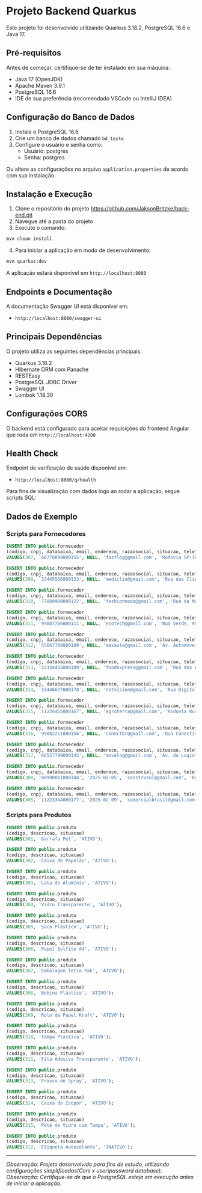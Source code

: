 # Projeto Backend Quarkus

Este projeto foi desenvolvido utilizando Quarkus 3.18.2, PostgreSQL 16.6 e Java 17.

## Pré-requisitos

Antes de começar, certifique-se de ter instalado em sua máquina:

- Java 17 (OpenJDK)
- Apache Maven 3.9.1
- PostgreSQL 16.6
- IDE de sua preferência (recomendado VSCode ou IntelliJ IDEA)

## Configuração do Banco de Dados

1. Instale o PostgreSQL 16.6
2. Crie um banco de dados chamado `bd_teste`
3. Configure o usuário e senha como:
   - Usuário: postgres
   - Senha: postgres

Ou altere as configurações no arquivo `application.properties` de acordo com sua instalação.

## Instalação e Execução

1. Clone o repositório do projeto 
https://github.com/JaksonBritzke/back-end.git
2. Navegue até a pasta do projeto
3. Execute o comando:

```bash
mvn clean install
```

4. Para iniciar a aplicação em modo de desenvolvimento:

```bash
mvn quarkus:dev
```

A aplicação estará disponível em `http://localhost:8080`

## Endpoints e Documentação

A documentação Swagger UI está disponível em:
- `http://localhost:8080/swagger-ui`

## Principais Dependências

O projeto utiliza as seguintes dependências principais:

- Quarkus 3.18.2
- Hibernate ORM com Panache
- RESTEasy
- PostgreSQL JDBC Driver
- Swagger UI
- Lombok 1.18.30

## Configurações CORS

O backend está configurado para aceitar requisições do frontend Angular que roda em `http://localhost:4200`

## Health Check

Endpoint de verificação de saúde disponível em:
- `http://localhost:8080/q/health`

Para fins de visualização com dados logo ao rodar a aplicação, segue scripts SQL:
## Dados de Exemplo

### Scripts para Fornecedores

```sql
INSERT INTO public.fornecedor
(codigo, cnpj, databaixa, email, endereco, razaosocial, situacao, telefone)
VALUES(307, '66778899000155', NULL, 'fastlog@gmail.com', 'Rodovia SP-101, Km 25', 'Fast Log Transportes', 'ATIVO', '11955667788');

INSERT INTO public.fornecedor
(codigo, cnpj, databaixa, email, endereco, razaosocial, situacao, telefone)
VALUES(309, '33445566000133', NULL, 'mediclin@gmail.com', 'Rua das Clínicas, 75', 'MediClin Serviços Médicos', 'ATIVO', '11922113344');

INSERT INTO public.fornecedor
(codigo, cnpj, databaixa, email, endereco, razaosocial, situacao, telefone)
VALUES(310, '77889900000122', NULL, 'fashionmoda@gmail.com', 'Rua da Moda, 12', 'Fashion Moda Ltda', 'ATIVO', '11933445566');

INSERT INTO public.fornecedor
(codigo, cnpj, databaixa, email, endereco, razaosocial, situacao, telefone)
VALUES(311, '99887766000111', NULL, 'ecotech@gmail.com', 'Rua Verde, 90', 'EcoTech Sustentável', 'ATIVO', '11944556677');

INSERT INTO public.fornecedor
(codigo, cnpj, databaixa, email, endereco, razaosocial, situacao, telefone)
VALUES(312, '55667788000100', NULL, 'maxauto@gmail.com', 'Av. Automóveis, 88', 'Max Auto Peças', 'ATIVO', '11955667799');

INSERT INTO public.fornecedor
(codigo, cnpj, databaixa, email, endereco, razaosocial, situacao, telefone)
VALUES(313, '22334455000189', NULL, 'foodexpress@gmail.com', 'Rua dos Alimentos, 10', 'Food Express Delivery', 'ATIVO', '11966778800');

INSERT INTO public.fornecedor
(codigo, cnpj, databaixa, email, endereco, razaosocial, situacao, telefone)
VALUES(314, '33446677000178', NULL, 'netvision@gmail.com', 'Rua Digital, 120', 'NetVision Telecom', 'ATIVO', '11977889911');

INSERT INTO public.fornecedor
(codigo, cnpj, databaixa, email, endereco, razaosocial, situacao, telefone)
VALUES(315, '11224455000167', NULL, 'agroterra@gmail.com', 'Rodovia Rural, Km 10', 'AgroTerra Insumos', 'ATIVO', '11988990022');

INSERT INTO public.fornecedor
(codigo, cnpj, databaixa, email, endereco, razaosocial, situacao, telefone)
VALUES(316, '99882211000156', NULL, 'conectbr@gmail.com', 'Rua Conectividade, 33', 'ConectBr Internet', 'ATIVO', '11999001133');

INSERT INTO public.fornecedor
(codigo, cnpj, databaixa, email, endereco, razaosocial, situacao, telefone)
VALUES(317, '66557799000145', NULL, 'movelog@gmail.com', 'Av. da Logística, 55', 'MoveLog Transportes', 'ATIVO', '11910112244');

INSERT INTO public.fornecedor
(codigo, cnpj, databaixa, email, endereco, razaosocial, situacao, telefone)
VALUES(308, '88990011000144', '2025-02-05', 'construsol@gmail.com', 'Rua dos Engenheiros, 200', 'Construsol Engenharia', 'BAIXADO', '11911223344');

INSERT INTO public.fornecedor
(codigo, cnpj, databaixa, email, endereco, razaosocial, situacao, telefone)
VALUES(305, '11223344000177', '2025-02-09', 'comercialbrasil@gmail.com', 'Rua dos Engenheiros, 278', 'Comercial Brasil Ltda', 'BAIXADO', '46988058054');
```

### Scripts para Produtos

```sql
INSERT INTO public.produto
(codigo, descricao, situacao)
VALUES(301, 'Garrafa Pet', 'ATIVO');

INSERT INTO public.produto
(codigo, descricao, situacao)
VALUES(302, 'Caixa de Papelão', 'ATIVO');

INSERT INTO public.produto
(codigo, descricao, situacao)
VALUES(303, 'Lata de Alumínio', 'ATIVO');

INSERT INTO public.produto
(codigo, descricao, situacao)
VALUES(304, 'Vidro Transparente', 'ATIVO');

INSERT INTO public.produto
(codigo, descricao, situacao)
VALUES(305, 'Saco Plástico', 'ATIVO');

INSERT INTO public.produto
(codigo, descricao, situacao)
VALUES(306, 'Papel Sulfite A4', 'ATIVO');

INSERT INTO public.produto
(codigo, descricao, situacao)
VALUES(307, 'Embalagem Tetra Pak', 'ATIVO');

INSERT INTO public.produto
(codigo, descricao, situacao)
VALUES(308, 'Bobina Plástica', 'ATIVO');

INSERT INTO public.produto
(codigo, descricao, situacao)
VALUES(309, 'Rolo de Papel Kraft', 'ATIVO');

INSERT INTO public.produto
(codigo, descricao, situacao)
VALUES(310, 'Tampa Plástica', 'ATIVO');

INSERT INTO public.produto
(codigo, descricao, situacao)
VALUES(311, 'Fita Adesiva Transparente', 'ATIVO');

INSERT INTO public.produto
(codigo, descricao, situacao)
VALUES(313, 'Frasco de Spray', 'ATIVO');

INSERT INTO public.produto
(codigo, descricao, situacao)
VALUES(314, 'Caixa de Isopor', 'ATIVO');

INSERT INTO public.produto
(codigo, descricao, situacao)
VALUES(315, 'Pote de Vidro com Tampa', 'ATIVO');

INSERT INTO public.produto
(codigo, descricao, situacao)
VALUES(312, 'Etiqueta Autocolante', 'INATIVO');
```


---
*Observação: Projeto desenvolvido para fins de estudo, utilizando configurações simplificadas(Cors x user\password database).*
*Observação: Certifique-se de que o PostgreSQL esteja em execução antes de iniciar a aplicação.*
